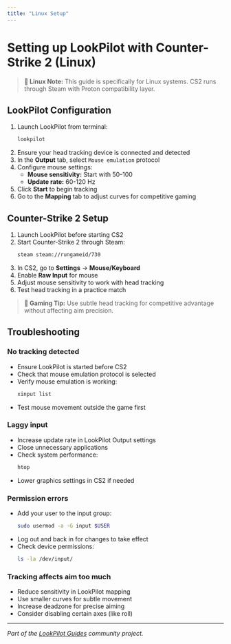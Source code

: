 ```yaml
---
title: "Linux Setup"
---
```


# Setting up LookPilot with Counter-Strike 2 (Linux)

> **🐧 Linux Note:** This guide is specifically for Linux systems. CS2 runs through Steam with Proton compatibility layer.

## LookPilot Configuration

1. Launch LookPilot from terminal:
   ```bash
   lookpilot
   ```
2. Ensure your head tracking device is connected and detected
3. In the **Output** tab, select `Mouse emulation` protocol
4. Configure mouse settings:
   - **Mouse sensitivity:** Start with 50-100
   - **Update rate:** 60-120 Hz
5. Click **Start** to begin tracking
6. Go to the **Mapping** tab to adjust curves for competitive gaming

## Counter-Strike 2 Setup

1. Launch LookPilot before starting CS2
2. Start Counter-Strike 2 through Steam:
   ```bash
   steam steam://rungameid/730
   ```
3. In CS2, go to **Settings** → **Mouse/Keyboard**
4. Enable **Raw Input** for mouse
5. Adjust mouse sensitivity to work with head tracking
6. Test head tracking in a practice match

> **🎯 Gaming Tip:** Use subtle head tracking for competitive advantage without affecting aim precision.

## Troubleshooting

### No tracking detected
- Ensure LookPilot is started before CS2
- Check that mouse emulation protocol is selected
- Verify mouse emulation is working:
  ```bash
  xinput list
  ```
- Test mouse movement outside the game first

### Laggy input
- Increase update rate in LookPilot Output settings
- Close unnecessary applications
- Check system performance:
  ```bash
  htop
  ```
- Lower graphics settings in CS2 if needed

### Permission errors
- Add your user to the input group:
  ```bash
  sudo usermod -a -G input $USER
  ```
- Log out and back in for changes to take effect
- Check device permissions:
  ```bash
  ls -la /dev/input/
  ```

### Tracking affects aim too much
- Reduce sensitivity in LookPilot mapping
- Use smaller curves for subtle movement
- Increase deadzone for precise aiming
- Consider disabling certain axes (like roll)

---

*Part of the [LookPilot Guides](https://github.com/Reblexis/lookpilot-guides) community project.* 
